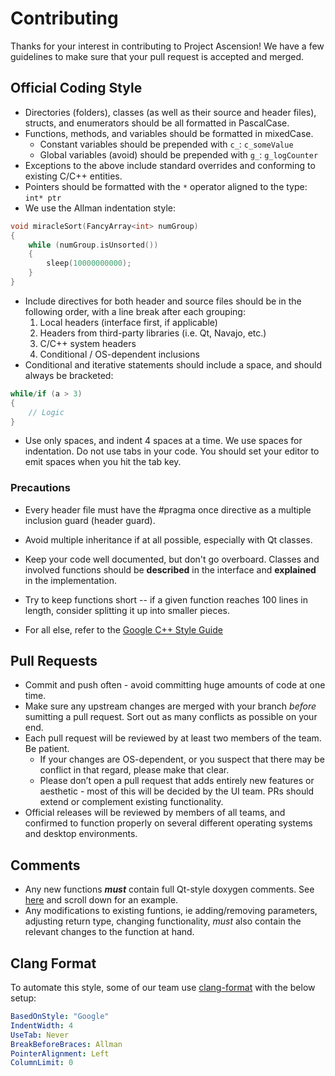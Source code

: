# Contributing

Thanks for your interest in contributing to Project Ascension! We have a few guidelines to make sure that your pull request is accepted and merged.

## Official Coding Style

- Directories (folders), classes (as well as their source and header files), structs, and enumerators should be all formatted in PascalCase.
- Functions, methods, and variables should be formatted in mixedCase.
    - Constant variables should be prepended with `c_`: `c_someValue`
    - Global variables (avoid) should be prepended with `g_`: `g_logCounter`
- Exceptions to the above include standard overrides and conforming to existing C/C++ entities.
- Pointers should be formatted with the `*` operator aligned to the type: `int* ptr`
- We use the Allman indentation style:
```C++
void miracleSort(FancyArray<int> numGroup)
{
    while (numGroup.isUnsorted())
    {
        sleep(10000000000);
    }
}
```
- Include directives for both header and source files should be in the following order, with a line break after each grouping:
    1. Local headers (interface first, if applicable)
    2. Headers from third-party libraries (i.e. Qt, Navajo, etc.)
    3. C/C++ system headers
    4. Conditional / OS-dependent inclusions
- Conditional and iterative statements should include a space, and should always be bracketed:
```C++
while/if (a > 3) 
{
    // Logic
}
```
- Use only spaces, and indent 4 spaces at a time. We use spaces for indentation. Do not use tabs in your code. You should set your editor to emit spaces when you hit the tab key.

### Precautions
- Every header file must have the #pragma once directive as a multiple inclusion guard (header guard).
- Avoid multiple inheritance if at all possible, especially with Qt classes.
- Keep your code well documented, but don't go overboard. Classes and involved functions should be **described** in the interface and **explained** in the implementation.
- Try to keep functions short -- if a given function reaches 100 lines in length, consider splitting it up into smaller pieces.

- For all else, refer to the [Google C++ Style Guide](https://google-styleguide.googlecode.com/svn/trunk/cppguide.html)

## Pull Requests
- Commit and push often - avoid committing huge amounts of code at one time.
- Make sure any upstream changes are merged with your branch *before* sumitting a pull request. Sort out as many conflicts as possible on your end.
- Each pull request will be reviewed by at least two members of the team. Be patient.
    - If your changes are OS-dependent, or you suspect that there may be conflict in that regard, please make that clear.
    - Please don’t open a pull request that adds entirely new features or aesthetic - most of this will be decided by the UI team. PRs should extend or complement existing functionality.
- Official releases will be reviewed by members of all teams, and confirmed to function properly on several different operating systems and desktop environments.    

## Comments
- Any new functions ___must___ contain full Qt-style doxygen comments. See [here](http://www.stack.nl/~dimitri/doxygen/manual/docblocks.html#cppblock) and scroll down for an example.
- Any modifications to existing funtions, ie adding/removing parameters, adjusting return type, changing functionality, *_must_* also contain the relevant changes to the function at hand.

## Clang Format

To automate this style, some of our team use [clang-format](http://clang.llvm.org/docs/ClangFormat.html) with the below setup:  
```YAML
BasedOnStyle: "Google"  
IndentWidth: 4
UseTab: Never   
BreakBeforeBraces: Allman  
PointerAlignment: Left
ColumnLimit: 0
```
